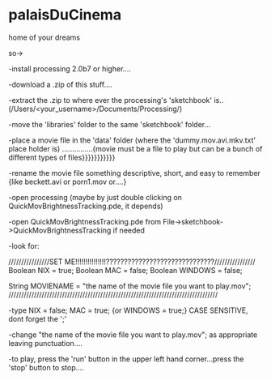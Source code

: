 palaisDuCinema
==============

home of your dreams

so->

-install processing 2.0b7 or higher....

-download a .zip of this stuff....

-extract the .zip to where ever the processing's 'sketchbook' is..  (/Users/<your_username>/Documents/Processing/)

-move the 'libraries' folder to the same 'sketchbook' folder...

-place a movie file in the 'data' folder (where the 'dummy.mov.avi.mkv.txt' place holder is) 
...............{movie must be a file to play but can be a bunch of different types of files}}}}}}}}}}}

-rename the movie file something descriptive, short, and easy to remember  {like beckett.avi or porn1.mov or....}

-open processing (maybe by just double clicking on QuickMovBrightnessTracking.pde, it depends)

-open QuickMovBrightnessTracking.pde from File->sketchbook->QuickMovBrightnessTracking if needed

-look for:

////////////////SET ME!!!!!!!!!!!!!!!??????????????????????????????////////////////
Boolean NIX = true;
Boolean MAC = false;
Boolean WINDOWS = false;

String MOVIENAME = "the name of the movie file you want to play.mov";
//////////////////////////////////////////////////////////////////////////////////

-type NIX = false;  MAC = true; {or WINDOWS = true;} CASE SENSITIVE, dont forget the ';'

-change "the name of the movie file you want to play.mov"; as appropriate leaving punctuation....

-to play, press the 'run' button in the upper left hand corner...press the 'stop' button to stop....


